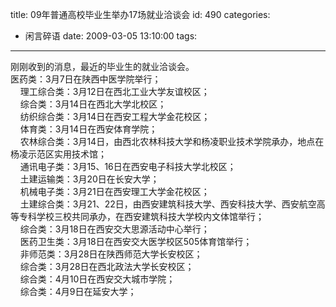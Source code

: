 title: 09年普通高校毕业生举办17场就业洽谈会
id: 490
categories:
  - 闲言碎语
date: 2009-03-05 13:10:00
tags:
---

刚刚收到的消息，最近的毕业生的就业洽谈会。
</br>医药类：3月7日在陕西中医学院举行；
</br>&nbsp; &nbsp; 理工综合类：3月12日在西北工业大学友谊校区；
</br>&nbsp; &nbsp; 综合类：3月14日在西北大学北校区；
</br>&nbsp; &nbsp; 纺织综合类：3月14日在西安工程大学金花校区；
</br>&nbsp; &nbsp; 体育类：3月14日在西安体育学院；
</br>&nbsp; &nbsp; 农林综合类：3月14日，由西北农林科技大学和杨凌职业技术学院承办，地点在杨凌示范区实用技术馆；
</br>&nbsp; &nbsp; 通讯电子类：3月15、16日在西安电子科技大学北校区；
</br>&nbsp; &nbsp; 土建运输类：3月20日在长安大学；
</br>&nbsp; &nbsp; 机械电子类：3月21日在西安理工大学金花校区；
</br>&nbsp; &nbsp; 土建综合类：3月21、22日，由西安建筑科技大学、西安科技大学、西安航空高等专科学校三校共同承办，在西安建筑科技大学校内文体馆举行；
</br>&nbsp; &nbsp; 综合类：3月18日在西安交大思源活动中心举行；
</br>&nbsp; &nbsp; 医药卫生类：3月18日在西安交大医学校区505体育馆举行；
</br>&nbsp; &nbsp; 非师范类：3月28日在陕西师范大学长安校区；
</br>&nbsp; &nbsp; 综合类：3月28日在西北政法大学长安校区；
</br>&nbsp; &nbsp; 综合类：4月10日在西安交大城市学院；
</br>&nbsp; &nbsp; 综合类：4月9日在延安大学；
